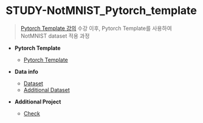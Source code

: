# STUDY-NotMNIST_Pytorch_template

> [Pytorch Template 강의](https://github.com/Chaewon-Leee/TIL/tree/main/DL/Ch.6) 수강 이후, Pytorch Template를 사용하여 NotMNIST dataset 적용 과정

- **Pytorch Template**

  - [Pytorch Template](https://github.com/victoresque/pytorch-template)

- **Data info**

  - [Dataset](https://www.kaggle.com/datasets/lubaroli/notmnist?resource=download)
  - [Additional Dataset](http://yaroslavvb.blogspot.com/2011/09/notmnist-dataset.html)

- **Additional Project**
  - [Check](https://github.com/Chaewon-Leee/TIL/tree/main/DL)
